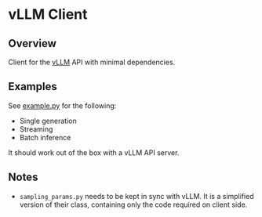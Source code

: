 # vLLM Client

## Overview

Client for the [vLLM](https://github.com/vllm-project/vllm) API with minimal dependencies.

## Examples

See [example.py](example.py) for the following:
- Single generation
- Streaming
- Batch inference

It should work out of the box with a vLLM API server. 

## Notes

- `sampling_params.py` needs to be kept in sync with vLLM.
  It is a simplified version of their class, containing
  only the code required on client side.

